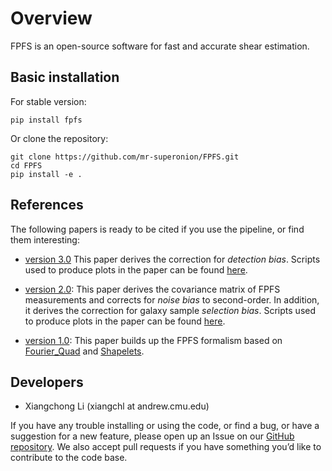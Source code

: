 # Overview

FPFS is an open-source software for fast and accurate shear estimation.

## Basic installation

For stable version:
```shell
pip install fpfs
```

Or clone the repository:
```shell
git clone https://github.com/mr-superonion/FPFS.git
cd FPFS
pip install -e .
```

## References

The following papers is ready to be cited if you use the pipeline, or find them
interesting:

+ [version 3.0](https://ui.adsabs.harvard.edu/abs/2022arXiv220810522L/abstract)
This paper derives the correction for *detection bias*. Scripts used to produce
plots in the paper can be found [here](../notebooks/paper_2022).

+ [version 2.0](https://ui.adsabs.harvard.edu/abs/2021arXiv211001214L/abstract):
This paper derives the covariance matrix of FPFS measurements and corrects for
*noise bias* to second-order. In addition, it derives the correction for galaxy
sample *selection bias*. Scripts used to produce plots in the paper can be found
[here](../notebooks/paper_2021).

+ [version 1.0](https://ui.adsabs.harvard.edu/abs/2018MNRAS.481.4445L/abstract):
This paper builds up the FPFS formalism based on
[Fourier_Quad](https://arxiv.org/abs/1312.5514) and
[Shapelets](https://arxiv.org/abs/astro-ph/0408445).

## Developers

+ Xiangchong Li (xiangchl at andrew.cmu.edu)

If you have any trouble installing or using the code, or find a bug, or have a
suggestion for a new feature, please open up an Issue on our [GitHub
repository](https://github.com/mr-superonion/FPFS). We also accept pull
requests if you have something you’d like to contribute to the code base.
